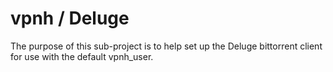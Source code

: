 # vpnh / Deluge

The purpose of this sub-project is to help
set up the Deluge bittorrent client for use with the
default vpnh_user.
